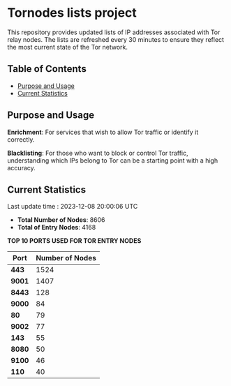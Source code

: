 # Tornodes lists project

This repository provides updated lists of IP addresses associated with Tor relay nodes. The lists are refreshed every 30 minutes to ensure they reflect the most current state of the Tor network.

## Table of Contents

- [Purpose and Usage](#purpose-and-usage)
- [Current Statistics](#current-statistics)


## Purpose and Usage

**Enrichment**: For services that wish to allow Tor traffic or identify it correctly.

**Blacklisting**: For those who want to block or control Tor traffic, understanding which IPs belong to Tor can be a starting point with a high accuracy.

## Current Statistics

Last update time : 2023-12-08 20:00:06 UTC

- **Total Number of Nodes**: 8606
- **Total of Entry Nodes**: 4168

**TOP 10 PORTS USED FOR TOR ENTRY NODES**

| **Port** | **Number of Nodes** |
|------|-----------------|
| **443**   | 1524  |
| **9001**   | 1407  |
| **8443**   | 128  |
| **9000**   | 84  |
| **80**   | 79  |
| **9002**   | 77  |
| **143**   | 55  |
| **8080**   | 50  |
| **9100**   | 46  |
| **110**   | 40  |

